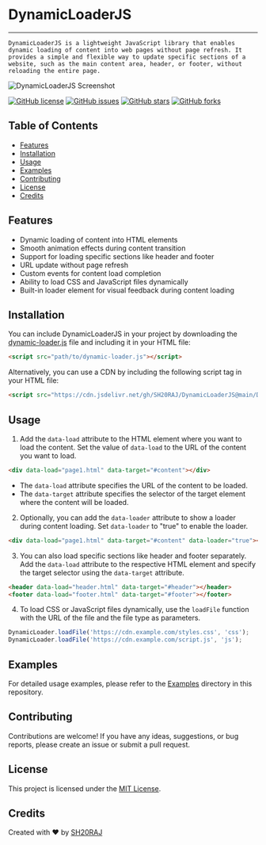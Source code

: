 
# DynamicLoaderJS
  
  --- 
    DynamicLoaderJS is a lightweight JavaScript library that enables dynamic loading of content into web pages without page refresh. It provides a simple and flexible way to update specific sections of a website, such as the main content area, header, or footer, without reloading the entire page.
    
 ![DynamicLoaderJS Screenshot](logo.png)  


  [![GitHub license](https://img.shields.io/github/license/SH20RAJ/DynamicLoaderJS)](https://github.com/SH20RAJ/DynamicLoaderJS/blob/main/LICENSE)
  [![GitHub issues](https://img.shields.io/github/issues/SH20RAJ/DynamicLoaderJS)](https://github.com/SH20RAJ/DynamicLoaderJS/issues)
  [![GitHub stars](https://img.shields.io/github/stars/SH20RAJ/DynamicLoaderJS)](https://github.com/SH20RAJ/DynamicLoaderJS/stargazers)
  [![GitHub forks](https://img.shields.io/github/forks/SH20RAJ/DynamicLoaderJS)](https://github.com/SH20RAJ/DynamicLoaderJS/network)

  ## Table of Contents
  - [Features](#features)
  - [Installation](#installation)
  - [Usage](#usage)
  - [Examples](#examples)
  - [Contributing](#contributing)
  - [License](#license)
  - [Credits](#credits)

  ## Features
  - Dynamic loading of content into HTML elements
  - Smooth animation effects during content transition
  - Support for loading specific sections like header and footer
  - URL update without page refresh
  - Custom events for content load completion
  - Ability to load CSS and JavaScript files dynamically
  - Built-in loader element for visual feedback during content loading

  ## Installation
  You can include DynamicLoaderJS in your project by downloading the [dynamic-loader.js](https://github.com/SH20RAJ/DynamicLoaderJS/blob/main/dynamic-loader.js) file and including it in your HTML file:

  ```html
  <script src="path/to/dynamic-loader.js"></script>
  ```

  Alternatively, you can use a CDN by including the following script tag in your HTML file:

  ```html
  <script src="https://cdn.jsdelivr.net/gh/SH20RAJ/DynamicLoaderJS@main/DynamicLoader.js"></script>
  ```

  ## Usage
  1. Add the `data-load` attribute to the HTML element where you want to load the content. Set the value of `data-load` to the URL of the content you want to load.

  ```html
  <div data-load="page1.html" data-target="#content"></div>
  ```

  - The `data-load` attribute specifies the URL of the content to be loaded.
  - The `data-target` attribute specifies the selector of the target element where the content will be loaded.

  2. Optionally, you can add the `data-loader` attribute to show a loader during content loading. Set `data-loader` to "true" to enable the loader.

  ```html
  <div data-load="page1.html" data-target="#content" data-loader="true"></div>
  ```

  3. You can also load specific sections like header and footer separately. Add the `data-load` attribute to the respective HTML element and specify the target selector using the `data-target` attribute.

  ```html
  <header data-load="header.html" data-target="#header"></header>
  <footer data-load="footer.html" data-target="#footer"></footer>
  ```

  4. To load CSS or JavaScript files dynamically, use the `loadFile` function with the URL of the file and the file type as parameters.

  ```javascript
  DynamicLoader.loadFile('https://cdn.example.com/styles.css', 'css');
  DynamicLoader.loadFile('https://cdn.example.com/script.js', 'js');
  ```

  ## Examples
  For detailed usage examples, please refer to the [Examples](https://github.com/SH20RAJ/DynamicLoaderJS/tree/main/examples) directory in this repository.

  ## Contributing
  Contributions are welcome! If you have any ideas, suggestions, or bug reports, please create an issue or submit a pull request.

  ## License
  This project is licensed under the [MIT License](https://github.com/SH20RAJ/DynamicLoaderJS/blob/main/LICENSE).

  ## Credits
  Created with ❤️ by [SH20RAJ](https://sh20raj.com)

